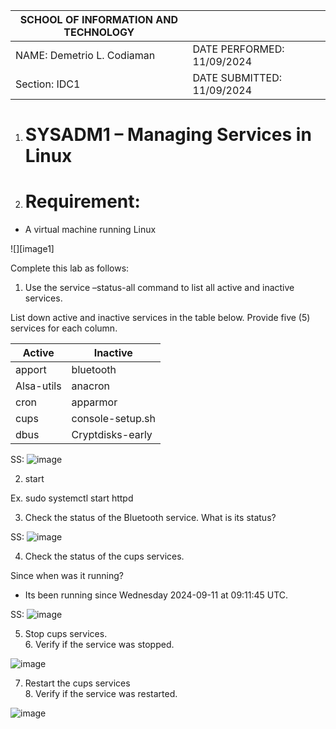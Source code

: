 

|  SCHOOL OF INFORMATION AND TECHNOLOGY |  |  |
| ----- | :---- | :---: |
| NAME: Demetrio L. Codiaman | DATE PERFORMED: 11/09/2024 |  |
| Section: IDC1 | DATE SUBMITTED: 11/09/2024 |  |

1. # SYSADM1 – Managing Services in Linux

2. # Requirement: 

* A virtual machine running Linux 

![][image1]

Complete this lab as follows: 

1. Use the service –status-all command to list all active and inactive services.

List down active and inactive services in the table below. Provide five (5) services for each column.

| Active | Inactive |
| ----- | ----- |
| apport | bluetooth |
| Alsa-utils | anacron |
| cron | apparmor |
| cups | console-setup.sh |
| dbus | Cryptdisks-early |

SS: 
![image](https://github.com/user-attachments/assets/535317ae-eea6-4844-ae5e-06a16802199c)

2.  start

Ex. sudo systemctl start httpd

3. Check the status of the Bluetooth service. What is its status?

SS: 
![image](https://github.com/user-attachments/assets/79efa88f-7949-409b-90d3-0db29f78b32a)

4. Check the status of the cups services. 

Since when was it running?

- Its been running since Wednesday 2024-09-11 at 09:11:45 UTC.

SS:  ![image](https://github.com/user-attachments/assets/98f6d45e-8a17-4d4c-8357-c6b611a11504)



5. Stop cups services.  
   6. Verify if the service was stopped. 

![image](https://github.com/user-attachments/assets/5e7bb40e-1ec0-4497-b7ae-1e56f53d818f)

7. Restart the cups services  
   8. Verify if the service was restarted. 

![image](https://github.com/user-attachments/assets/dcbe39eb-8c5c-4ff9-adcf-bd58106a8ecd)
